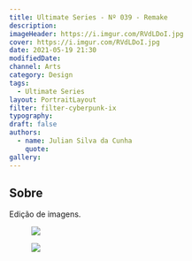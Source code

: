 ```yaml
---
title: Ultimate Series - Nº 039 - Remake
description:
imageHeader: https://i.imgur.com/RVdLDoI.jpg
cover: https://i.imgur.com/RVdLDoI.jpg
date: 2021-05-19 21:30
modifiedDate:
channel: Arts
category: Design
tags:
  - Ultimate Series
layout: PortraitLayout
filter: filter-cyberpunk-ix
typography:
draft: false
authors:
  - name: Julian Silva da Cunha
    quote:
gallery:
---
```


## Sobre

Edição de imagens.

<figure>
  <img src="https://i.imgur.com/RVdLDoI.jpg" className="max-w-none mx-auto block"/>
</figure>

<figure>
  <img src="https://i.imgur.com/t87LX2W.jpg" className="max-w-none mx-auto block"/>
</figure>
